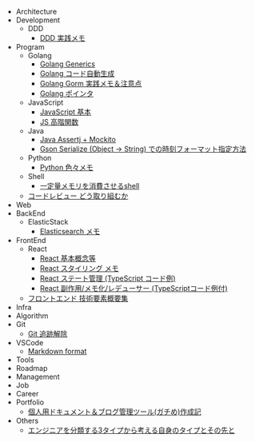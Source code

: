 - Architecture
- Development
  - DDD
    - [DDD 実践メモ](./docs/Development/DDD/DDD_実践メモ/doc.md)
- Program
  - Golang
    - [Golang Generics](./docs/Program/Golang/Golang_Generics/doc.md)
    - [Golang コード自動生成](./docs/Program/Golang/Golang_コード自動生成/doc.md)
    - [Golang Gorm 実践メモ＆注意点](./docs/Program/Golang/Golang_Gorm_実践メモ＆注意点/doc.md)
    - [Golang ポインタ](./docs/Program/Golang/Golang_ポインタ/doc.md)
  - JavaScript
    - [JavaScript 基本](./docs/Program/JavaScript/JavaScript_基本/doc.md)
    - [JS 高階関数](./docs/Program/JavaScript/JS_高階関数/doc.md)
  - Java
    - [Java Assertj + Mockito](./docs/Program/Java/Java_Assertj_+_Mockito/doc.md)
    - [Gson Serialize (Object -> String) での時刻フォーマット指定方法](./docs/Program/Java/Gson_Serialize_(Object_-＞_String)_での時刻フォーマット指定方法/doc.md)
  - Python
    - [Python 色々メモ](./docs/Program/Python/Python_色々メモ/python_基本.md)
  - Shell
    - [一定量メモリを消費させるshell](./docs/Program/Shell/一定量メモリを消費させるshell/doc.md)
  - [コードレビュー どう取り組むか](./docs/Program/コードレビュー_どう取り組むか/doc.md)
- Web
- BackEnd
  - ElasticStack
    - [Elasticsearch メモ](./docs/BackEnd/ElasticStack/Elasticsearch_メモ/doc.md)
- FrontEnd
  - React
    - [React 基本概念等](./docs/FrontEnd/React/React_基本概念等/doc.md)
    - [React スタイリング メモ](./docs/FrontEnd/React/React_スタイリング_メモ/doc.md)
    - [React ステート管理 (TypeScript コード例)](./docs/FrontEnd/React/React_ステート管理_(TypeScript_コード例)/doc.md)
    - [React 副作用/メモ化/レデューサー (TypeScriptコード例付)](./docs/FrontEnd/React/React_副作用／メモ化／レデューサー_(TypeScriptコード例付)/doc.md)
  - [フロントエンド 技術要素概要集](./docs/FrontEnd/フロントエンド_技術要素概要集/doc.md)
- Infra
- Algorithm
- Git
  - [Git 追跡解除](./docs/Git/Git_追跡解除/Git_追跡解除.md)
- VSCode
  - [Markdown format](./docs/VSCode/Markdown_format/doc.md)
- Tools
- Roadmap
- Management
- Job
- Career
- Portfolio
  - [個人用ドキュメント＆ブログ管理ツール(ガチめ)作成記](./docs/Portfolio/個人用ドキュメント＆ブログ管理ツール(ガチめ)作成記/doc.md)
- Others
  - [エンジニアを分類する3タイプから考える自身のタイプとその先と](./docs/Others/エンジニアを分類する3タイプから考える自身のタイプとその先と/doc.md)